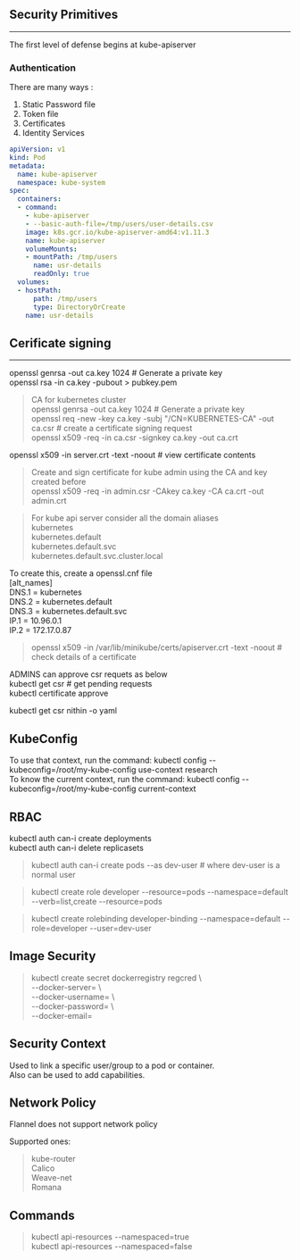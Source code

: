 ## Security Primitives
-----------------------

The first level of defense begins at kube-apiserver  
  
### Authentication

There are many ways :  
1) Static Password file
2) Token file  
3) Certificates  
4) Identity Services  


```yaml
apiVersion: v1
kind: Pod
metadata:
  name: kube-apiserver
  namespace: kube-system
spec:
  containers:
  - command:
    - kube-apiserver
    - --basic-auth-file=/tmp/users/user-details.csv
    image: k8s.gcr.io/kube-apiserver-amd64:v1.11.3
    name: kube-apiserver
    volumeMounts:
    - mountPath: /tmp/users
      name: usr-details
      readOnly: true
  volumes:
  - hostPath:
      path: /tmp/users
      type: DirectoryOrCreate
    name: usr-details
```


## Cerificate signing
---------------------
  
openssl genrsa -out ca.key 1024 # Generate a private key   
openssl rsa -in ca.key  -pubout > pubkey.pem  


> CA for kubernetes cluster  
openssl genrsa -out ca.key 1024 # Generate a private key  
openssl req -new -key ca.key -subj "/CN=KUBERNETES-CA" -out ca.csr # create a certificate signing request  
openssl x509 -req -in ca.csr -signkey ca.key -out ca.crt  

openssl x509 -in server.crt -text -noout # view certificate contents     
  
    
> Create and sign certificate for kube admin using the CA and key created before   
openssl x509 -req -in admin.csr -CAkey ca.key -CA ca.crt -out admin.crt  

> For kube api server consider all the domain aliases  
kubernetes  
kubernetes.default  
kubernetes.default.svc  
kubernetes.default.svc.cluster.local  

To create this, create a openssl.cnf file    
[alt_names]  
DNS.1 = kubernetes   
DNS.2 = kubernetes.default   
DNS.3 = kubernetes.default.svc   
IP.1  =   10.96.0.1  
IP.2  = 172.17.0.87  
  
>  openssl x509 -in /var/lib/minikube/certs/apiserver.crt -text -noout  # check details of a certificate  
  
ADMINS can approve csr requets as below  
kubectl get csr # get pending requests  
kubectl certificate approve <name>  

kubectl get csr nithin -o yaml  

## KubeConfig  
  
To use that context, run the command: kubectl config --kubeconfig=/root/my-kube-config use-context research  
To know the current context, run the command: kubectl config --kubeconfig=/root/my-kube-config current-context  

## RBAC  
kubectl auth can-i create deployments  
kubectl auth can-i delete replicasets 
  
> kubectl auth can-i create pods --as dev-user # where dev-user is a normal user   
  
> kubectl create role developer --resource=pods --namespace=default --verb=list,create --resource=pods  
  
> kubectl create rolebinding developer-binding --namespace=default --role=developer --user=dev-user  

## Image Security  
> kubectl create secret dockerregistry regcred \  
--docker-server=   \  
--docker-username=   \  
--docker-password=   \  
--docker-email=    
   
## Security Context
Used to link a specific user/group to a pod or container.  
Also can be used to add capabilities.  
  
## Network Policy
Flannel does not support network policy  
  
Supported ones:  
> kube-router  
> Calico  
> Weave-net  
> Romana  



## Commands
> kubectl api-resources --namespaced=true  
kubectl api-resources --namespaced=false  
